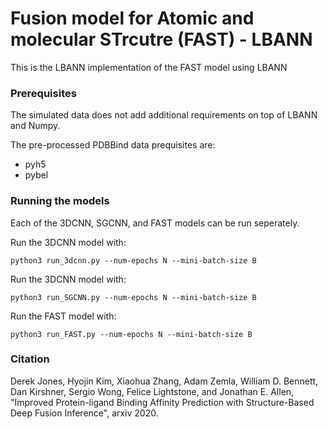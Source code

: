 # Fusion model for Atomic and molecular STrcutre (FAST) - LBANN

This is the LBANN implementation of the FAST model using LBANN 

### Prerequisites 

The simulated data does not add additional requirements on top of LBANN and Numpy. 

The pre-processed PDBBind data prequisites are: 

- pyh5 
- pybel 


### Running the models 

Each of the 3DCNN, SGCNN, and FAST models can be run seperately. 

Run the 3DCNN model with:
```
python3 run_3dcnn.py --num-epochs N --mini-batch-size B 
```

Run the 3DCNN model with:
```
python3 run_SGCNN.py --num-epochs N --mini-batch-size B 
```

Run the FAST model with:
```
python3 run_FAST.py --num-epochs N --mini-batch-size B 
```
### Citation 

Derek Jones, Hyojin Kim, Xiaohua Zhang, Adam Zemla, William D. Bennett, Dan Kirshner, Sergio Wong, Felice
Lightstone, and Jonathan E. Allen, "Improved Protein-ligand Binding Affinity Prediction with Structure-Based Deep Fusion Inference", arxiv 2020. 
